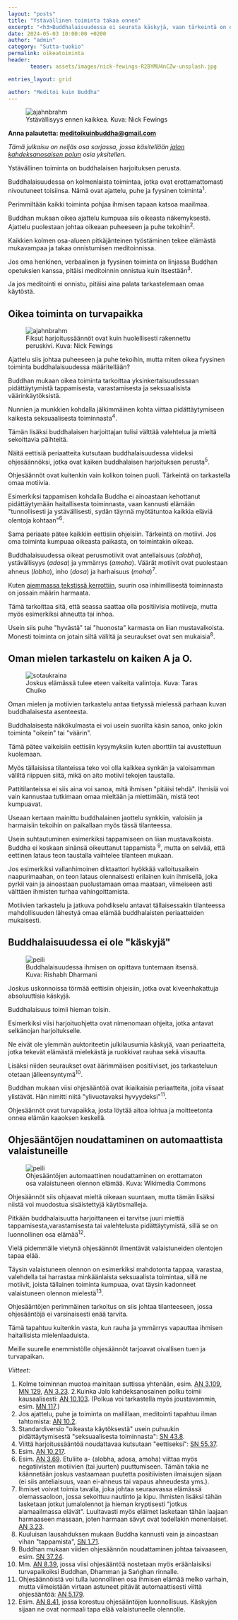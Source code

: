 ```yaml
---
layout: "posts"
title: "Ystävällinen toiminta takaa onnen"
excerpt: "<h3>Buddhalaisuudessa ei seurata käskyjä, vaan tärkeintä on oppia lukemaan omaa mieltään.</h3>"
date: 2024-05-03 10:00:00 +0200
author: "admin"
category: "Sutta-tuokio"
permalink: oikeatoiminta
header:  
       teaser: assets/images/nick-fewings-R2BYMU4nCZw-unsplash.jpg

entries_layout: grid

author: "Meditoi kuin Buddha"
---
```


<figure>
<img src="assets/images/nick-fewings-R2BYMU4nCZw-unsplash.jpg" alt="ajahnbrahm">
<figcaption> Ystävällisyys ennen kaikkea. Kuva: Nick Fewings</figcaption>
</figure>

<b> Anna palautetta: meditoikuinbuddha@gmail.com</b>

<i>Tämä julkaisu on neljäs osa sarjassa, jossa käsitellään <a href="https://meditoikuinbuddha.fi/buddhalainenharjoitus">jalon kahdeksanosaisen polun</a> osia yksitellen.</i>

Ystävällinen toiminta on buddhalaisen harjoituksen perusta.

Buddhalaisuudessa on kolmenlaista toimintaa, jotka ovat erottamattomasti nivoutuneet toisiinsa. Nämä ovat ajattelu, puhe ja fyysinen toiminta<sup>1</sup>. 

Perimmiltään kaikki toiminta pohjaa ihmisen tapaan katsoa maailmaa.

Buddhan mukaan oikea ajattelu kumpuaa siis oikeasta näkemyksestä. Ajattelu puolestaan johtaa oikeaan puheeseen ja puhe tekoihin<sup>2</sup>.

Kaikkien kolmen osa-alueen pitkäjänteinen työstäminen tekee elämästä mukavampaa ja takaa onnistumisen meditoinnissa.

Jos oma henkinen, verbaalinen ja fyysinen toiminta on linjassa Buddhan opetuksien kanssa, pitäisi meditoinnin onnistua kuin itsestään<sup>3</sup>. 

Ja jos meditointi ei onnistu, pitäisi aina palata tarkastelemaan omaa käytöstä.

<h2>Oikea toiminta on turvapaikka</h2>

<figure>
<img src="assets/images/david-thielen-JTo6KqfRv1E-unsplash.jpg" alt="ajahnbrahm">
<figcaption> Fiksut harjoitussäännöt ovat kuin huolellisesti rakennettu peruskivi. Kuva: Nick Fewings</figcaption>
</figure>

Ajattelu siis johtaa puheeseen ja puhe tekoihin, mutta miten oikea fyysinen toiminta buddhalaisuudessa määritellään?

Buddhan mukaan oikea toiminta tarkoittaa yksinkertaisuudessaan pidättäytymistä tappamisesta, varastamisesta ja seksuaalisista väärinkäytöksistä. 

Nunnien ja munkkien kohdalla jälkimmäinen kohta viittaa pidättäytymiseen kaikesta seksuaalisesta toiminnasta<sup>4</sup>.

Tämän lisäksi buddhalaisen harjoittajan tulisi välttää valehtelua ja mieltä sekoittavia päihteitä. 

Näitä eettisiä periaatteita kutsutaan buddhalaisuudessa viideksi ohjesäännöksi, jotka ovat kaiken buddhalaisen harjoituksen perusta<sup>5</sup>.

Ohjesäännöt ovat kuitenkin vain kolikon toinen puoli. Tärkeintä on tarkastella omaa motiivia.

Esimerkiksi tappamisen kohdalla Buddha ei ainoastaan kehottanut pidättäytymään haitallisesta toiminnasta, vaan kannusti elämään "tunnollisesti ja ystävällisesti, sydän täynnä myötätuntoa kaikkia eläviä olentoja kohtaan"<sup>6</sup>.

Sama periaate pätee kaikkiin eettisiin ohjeisiin. Tärkeintä on motiivi. Jos oma toiminta kumpuaa oikeasta paikasta, on toimintakin oikeaa. 

Buddhalaisuudessa oikeat perusmotiivit ovat anteliaisuus (<i>alobha</i>), ystävällisyys (<i>adosa</i>) ja ymmärrys (<i>amoha</i>). Väärät motiivit ovat puolestaan ahneus (<i>lobha</i>), inho (<i>dosa</i>) ja harhaisuus (<i>moha</i>)<sup>7</sup>. 

Kuten <a href="https://meditoikuinbuddha.fi/oikeapuhe">aiemmassa tekstissä kerrottiin</a>, suurin osa inhimillisestä toiminnasta on jossain määrin harmaata. 

Tämä tarkoittaa sitä, että seassa saattaa olla positiivisia motiiveja, mutta myös esimerkiksi ahneutta tai inhoa. 

Usein siis puhe "hyvästä" tai "huonosta" karmasta on liian mustavalkoista. Monesti toiminta on jotain siltä väliltä ja seuraukset ovat sen mukaisia<sup>8</sup>. 

<h2>Oman mielen tarkastelu on kaiken A ja O.</h2>

<figure>
<img src="assets/images/taras-chuiko-jp-B7ioHVzM-unsplash (1).jpg" alt="sotaukraina">
<figcaption> Joskus elämässä tulee eteen vaikeita valintoja. Kuva: Taras Chuiko</figcaption>
</figure>

Oman mielen ja motiivien tarkastelu antaa tietyssä mielessä parhaan kuvan buddhalaisesta asenteesta.

Buddhalaisesta näkökulmasta ei voi usein suorilta käsin sanoa, onko jokin toiminta "oikein" tai "väärin". 

Tämä pätee vaikeisiin eettisiin kysymyksiin kuten aborttiin tai avustettuun kuolemaan.

Myös tällaisissa tilanteissa teko voi olla kaikkea synkän ja valoisamman väliltä riippuen siitä, mikä on aito motiivi tekojen taustalla. 

Pattitilanteissa ei siis aina voi sanoa, mitä ihmisen "pitäisi tehdä". Ihmisiä voi vain kannustaa tutkimaan omaa mieltään ja miettimään, mistä teot kumpuavat. 

Useaan kertaan mainittu buddhalainen jaottelu synkkiin, valoisiin ja harmaisiin tekoihin on paikallaan myös tässä tilanteessa.

Usein suhtautuminen esimerkiksi tappamiseen on liian mustavalkoista. Buddha ei koskaan sinänsä oikeuttanut tappamista <sup>9</sup>, mutta on selvää, että eettinen lataus teon taustalla vaihtelee tilanteen mukaan.

Jos esimerkiksi vallanhimoinen diktaattori hyökkää valloitusaikein naapurimaahan, on teon lataus olennaisesti erilainen kuin ihmisellä, joka pyrkii vain ja ainoastaan puolustamaan omaa maataan, viimeiseen asti välttäen ihmisten turhaa vahingoittamista.

Motiivien tarkastelu ja jatkuva pohdikselu antavat tällaisessakin tilanteessa mahdollisuuden lähestyä omaa elämää buddhalaisten periaatteiden mukaisesti.
 
<h2>Buddhalaisuudessa ei ole "käskyjä"</h2>

<figure>
<img src="assets/images/rishabh-dharmani-IvfAs3Qk64M-unsplash.jpg" alt="peili">
<figcaption> Buddhalaisuudessa ihmisen on opittava tuntemaan itsensä. Kuva: Rishabh Dharmani</figcaption>
</figure>

Joskus uskonnoissa törmää eettisiin ohjeisiin, jotka ovat kiveenhakattuja absoluuttisia käskyjä.

Buddhalaisuus toimii hieman toisin.

Esimerkiksi viisi harjoituohjetta ovat nimenomaan ohjeita, jotka antavat selkänojan harjoitukselle. 

Ne eivät ole ylemmän auktoriteetin julkilausumia käskyjä, vaan periaatteita, jotka tekevät elämästä mielekästä ja ruokkivat rauhaa sekä viisautta.

Lisäksi niiden seuraukset ovat äärimmäisen positiiviset, jos tarkasteluun otetaan jälleensyntymä<sup>10</sup>.

Buddhan mukaan viisi ohjesääntöä ovat ikiaikaisia periaatteita, joita viisaat ylistävät. Hän nimitti niitä "ylivuotavaksi hyvyydeksi"<sup>11</sup>. 

Ohjesäännöt ovat turvapaikka, josta löytää aitoa lohtua ja moitteetonta onnea elämän kaaoksen keskellä.

<h2>Ohjesääntöjen noudattaminen on automaattista valaistuneille</h2>

<figure>
<img src="assets/images/640px-Sariputta-statue.jpg" alt="peili">
<figcaption> Ohjesääntöjen automaattinen noudattaminen on erottamaton osa valaistuneen olennon elämää. Kuva: Wikimedia Commons</figcaption>
</figure>

Ohjesäännöt siis ohjaavat mieltä oikeaan suuntaan, mutta tämän lisäksi niistä voi muodostua sisäistettyjä käytösmalleja. 

Pitkään buddhalaisuutta harjoittaneen ei tarvitse juuri miettiä tappamisesta,varastamisesta tai valehtelusta pidättäytymistä, sillä se on luonnollinen osa elämää<sup>12</sup>. 

Vielä pidemmälle vietynä ohjesäännöt ilmentävät valaistuneiden olentojen tapaa elää. 

Täysin valaistuneen olennon on esimerkiksi mahdotonta tappaa, varastaa, valehdella tai harrastaa minkäänlaista seksuaalista toimintaa, sillä ne motiivit, joista tällainen toiminta kumpuaa, ovat täysin kadonneet valaistuneen olennon mielestä<sup>13</sup>. 

Ohjesääntöjen perimmäinen tarkoitus on siis johtaa tilanteeseen, jossa ohjesääntöjä ei varsinaisesti enää tarvita. 

Tämä tapahtuu kuitenkin vasta, kun rauha ja ymmärrys vapauttaa ihmisen haitallisista mielenlaaduista.

Meille suurelle enemmistölle ohjesäännöt tarjoavat oivallisen tuen ja turvapaikan.

<i>Viitteet:</i>
1. Kolme toiminnan muotoa mainitaan suttissa yhtenään, esim. <a href="https://suttacentral.net/an3.109/en/sujato">AN 3.109</a>, <a href="https://suttacentral.net/mn129/en/sujato">MN 129</a>, <a href="https://suttacentral.net/an3.23/en">AN 3.23</a>.
2.Kuinka Jalo kahdeksanosainen polku toimii kausaalisesti: <a href="https://suttacentral.net/an10.103/en/sujato">AN 10.103</a>. (Polkua voi tarkastella myös joustavammin, esim. <a href="https://suttacentral.net/mn117/en/sujato">MN 117</a>.)
3. Jos ajattelu, puhe ja toiminta on mallillaan, meditointi tapahtuu ilman tahtomista: <a href="https://suttacentral.net/an10.2/en/sujato">AN 10.2</a>.
4. Standardiversio "oikeasta käytöksestä" usein puhuukin pidättäytymisestä "seksuaalisesta toiminnasta": <a href="https://suttacentral.net/ansn43.8/en/sujato">SN 43.8</a>.
5. Viittä harjoitussääntöä noudattavaa kutsutaan "eettiseksi":
<a href="https://suttacentral.net/sn55.37/en/sujato">SN 55.37</a>.
6. Esim. <a href="https://suttacentral.net/an10.217/en/sujato">AN 10.217</a>.
7. Esim. <a href="https://suttacentral.net/an10.217/en/sujato">AN 3.69</a>. Etuliite a- (alobha, adosa, amoha) viittaa myös negatiivisten motiivien (tai juurten) puuttumiseen. Tämän takia ne käännetään joskus vastaamaan puutetta positiivisten ilmaisujen sijaan (ei siis anteliaisuus, vaan ei-ahneus tai vapaus ahneudesta yms.).
8. Ihmiset voivat toimia tavalla, joka johtaa seuraavassa elämässä olemassaoloon, jossa sekoittuu nautinto ja kipu. Ihmisten lisäksi tähän lasketaan jotkut jumalolennot ja hieman kryptisesti "jotkus alamaailmassa elävät". Luultavasti myös eläimet lasketaan tähän laajaan harmaaseen massaan, joten harmaan sävyt ovat todellakin monenlaiset. <a href="https://suttacentral.net/an3.23/en/sujato">AN 3.23</a>.
9. Kuuluisan lausahduksen mukaan Buddha kannusti vain ja ainoastaan vihan "tappamista", <a href="https://suttacentral.net/sn1.71">SN 1.71</a>.
10. Buddhan mukaan viiden ohjesäännön noudattaminen johtaa taivaaseen, esim. <a href="https://suttacentral.net/sn37.24/en/sujato">SN 37.24</a>.
11. Mm. <a href="https://suttacentral.net/an8.39/en/sujato">AN 8.39</a>, jossa viisi ohjesääntöä nostetaan myös eräänlaisiksi turvapaikoiksi Buddhan, Dhamman ja Saṅghan rinnalle.
12. Ohjesäännöistä voi tulla luonnollinen osa ihmisen elämää melko varhain, mutta viimeistään virtaan astuneet pitävät automaattisesti viittä ohjesääntöä: <a href="https://suttacentral.net/an5.179/en/sujato">AN 5.179</a>.
13. Esim. <a href="https://suttacentral.net/an8.41/en/sujato">AN 8.41</a>, jossa korostuu ohjesääntöjen luonnollisuus. Käskyjen sijaan ne ovat normaali tapa elää valaistuneelle olennolle.


